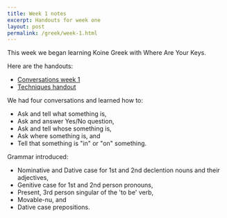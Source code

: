 ```yaml
---
title: Week 1 notes
excerpt: Handouts for week one
layout: post
permalink: /greek/week-1.html
---
```


This week we began learning Koine Greek with Where Are Your Keys.

Here are the handouts:

* [Conversations week 1](/assets/pdf-lesson-1.pdf)
* [Techniques handout](/assets/pdf-techniques-handout.pdf)

We had four conversations and learned how to:

* Ask and tell what something is,
* Ask and answer Yes/No question,
* Ask and tell whose something is,
* Ask where something is, and
* Tell that something is "in" or "on" something.


Grammar introduced:

* Nominative and Dative case for 1st and 2nd declention nouns and their adjectives,
* Genitive case for 1st and 2nd person pronouns,
* Present, 3rd person singular of the 'to be' verb,
* Movable-nu, and
* Dative case prepositions.


  
